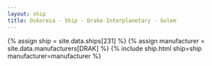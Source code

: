 ```yaml
---
layout: ship
title: Oskoreia - Ship - Drake Interplanetary - Golem
---
```

{% assign ship = site.data.ships[231] %}
{% assign manufacturer = site.data.manufacturers[DRAK] %}
{% include ship.html ship=ship manufacturer=manufacturer %}
